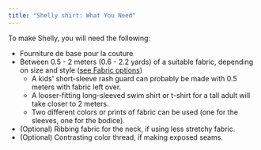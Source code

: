 ```yaml
---
title: "Shelly shirt: What You Need"
---
```


To make Shelly, you will need the following:

- Fourniture de base pour la couture
- Between 0.5 - 2 meters (0.6 - 2.2 yards) of a suitable fabric, depending on size and style ([see Fabric options](/docs/patterns/shelly/fabric))
    - A kids' short-sleeve rash guard can probably be made with 0.5 meters with fabric left over.
    - A looser-fitting long-sleeved swim shirt or t-shirt for a tall adult will take closer to 2 meters.
    - Two different colors or prints of fabric can be used (one for the sleeves, one for the bodice).
- (Optional) Ribbing fabric for the neck, if using less stretchy fabric.
- (Optional) Contrasting color thread, if making exposed seams.
